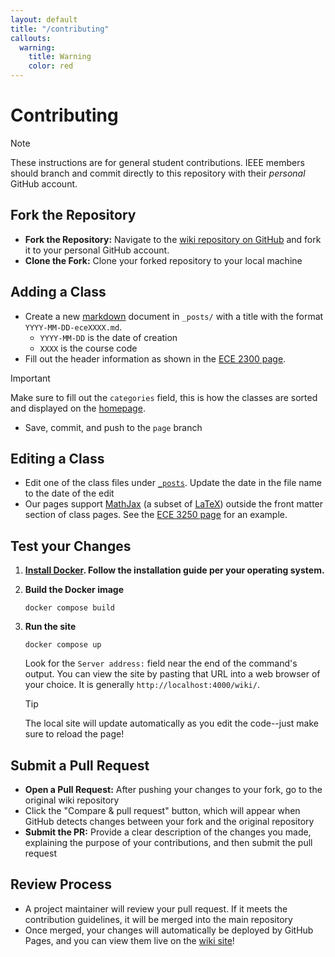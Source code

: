```yaml
---
layout: default
title: "/contributing"
callouts:
  warning:
    title: Warning
    color: red
---
```


# Contributing

> [!NOTE]
> These instructions are for general student contributions. IEEE members should branch and commit directly to this repository with their _personal_ GitHub account.

## Fork the Repository

- **Fork the Repository:** Navigate to the [wiki repository on GitHub](https://github.com/IEEEAtCornell/wiki) and fork it to your personal GitHub account.
- **Clone the Fork:** Clone your forked repository to your local machine

## Adding a Class

- Create a new [markdown](https://www.markdownguide.org/basic-syntax/) document in `_posts/` with a title with the format `YYYY-MM-DD-eceXXXX.md`.
  - `YYYY-MM-DD` is the date of creation
  - `XXXX` is the course code
- Fill out the header information as shown in the [ECE 2300 page](./_posts/2024-09-15-ece2300.md).

> [!IMPORTANT]
> Make sure to fill out the `categories` field, this is how the classes are sorted and displayed on the [homepage](./index.md).

- Save, commit, and push to the `page` branch

## Editing a Class

- Edit one of the class files under [`_posts`](./_posts/). Update the date in the file name to the date of the edit
- Our pages support [MathJax](https://www.mathjax.org/) (a subset of [LaTeX](https://www.latex-project.org/)) outside the front matter section of class pages. See the [ECE 3250 page](./_posts/2024-10-14-ece3250.md) for an example.

## Test your Changes

1. **[Install Docker](https://docs.docker.com/engine/install/). Follow the installation guide per your operating system.**

2. **Build the Docker image**

     ```shell
     docker compose build
     ```

3. **Run the site**

     ```shell
     docker compose up
     ```

     Look for the `Server address:` field near the end of the command's output. You can view the site by pasting that URL into a web browser of your choice. It is generally `http://localhost:4000/wiki/`.

   > [!TIP]
   > The local site will update automatically as you edit the code--just make sure to reload the page!

## Submit a Pull Request

- **Open a Pull Request:** After pushing your changes to your fork, go to the original wiki repository
- Click the "Compare & pull request" button, which will appear when GitHub detects changes between your fork and the original repository
- **Submit the PR:** Provide a clear description of the changes you made, explaining the purpose of your contributions, and then submit the pull request

## Review Process

- A project maintainer will review your pull request. If it meets the contribution guidelines, it will be merged into the main repository
- Once merged, your changes will automatically be deployed by GitHub Pages, and you can view them live on the [wiki site](https://ieeeatcornell.github.io/wiki/)!

